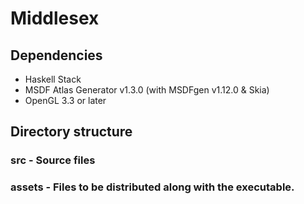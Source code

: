 # Middlesex

## Dependencies

- Haskell Stack
- MSDF Atlas Generator v1.3.0 (with MSDFgen v1.12.0 & Skia)
- OpenGL 3.3 or later

## Directory structure

### src - Source files

### assets - Files to be distributed along with the executable.
